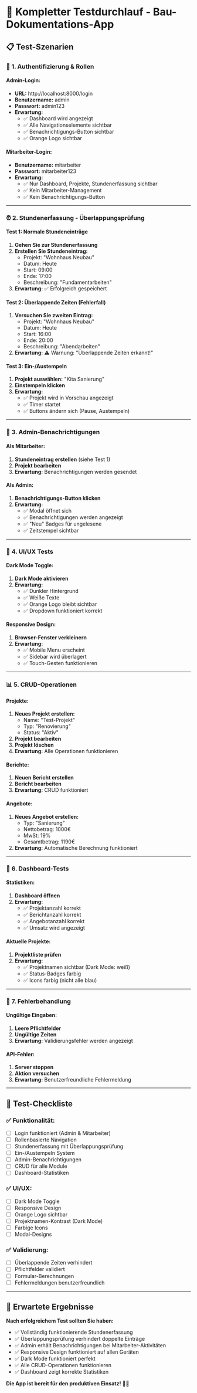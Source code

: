 # 🧪 Kompletter Testdurchlauf - Bau-Dokumentations-App

## 📋 Test-Szenarien

### 🔐 **1. Authentifizierung & Rollen**

#### **Admin-Login:**
- **URL:** http://localhost:8000/login
- **Benutzername:** admin
- **Passwort:** admin123
- **Erwartung:** 
  - ✅ Dashboard wird angezeigt
  - ✅ Alle Navigationselemente sichtbar
  - ✅ Benachrichtigungs-Button sichtbar
  - ✅ Orange Logo sichtbar

#### **Mitarbeiter-Login:**
- **Benutzername:** mitarbeiter
- **Passwort:** mitarbeiter123
- **Erwartung:**
  - ✅ Nur Dashboard, Projekte, Stundenerfassung sichtbar
  - ✅ Kein Mitarbeiter-Management
  - ✅ Kein Benachrichtigungs-Button

---

### ⏰ **2. Stundenerfassung - Überlappungsprüfung**

#### **Test 1: Normale Stundeneinträge**
1. **Gehen Sie zur Stundenerfassung**
2. **Erstellen Sie Stundeneintrag:**
   - Projekt: "Wohnhaus Neubau"
   - Datum: Heute
   - Start: 09:00
   - Ende: 17:00
   - Beschreibung: "Fundamentarbeiten"
3. **Erwartung:** ✅ Erfolgreich gespeichert

#### **Test 2: Überlappende Zeiten (Fehlerfall)**
1. **Versuchen Sie zweiten Eintrag:**
   - Projekt: "Wohnhaus Neubau"
   - Datum: Heute
   - Start: 16:00
   - Ende: 20:00
   - Beschreibung: "Abendarbeiten"
2. **Erwartung:** ⚠️ Warnung: "Überlappende Zeiten erkannt!"

#### **Test 3: Ein-/Austempeln**
1. **Projekt auswählen:** "Kita Sanierung"
2. **Einstempeln klicken**
3. **Erwartung:**
   - ✅ Projekt wird in Vorschau angezeigt
   - ✅ Timer startet
   - ✅ Buttons ändern sich (Pause, Austempeln)

---

### 🔔 **3. Admin-Benachrichtigungen**

#### **Als Mitarbeiter:**
1. **Stundeneintrag erstellen** (siehe Test 1)
2. **Projekt bearbeiten**
3. **Erwartung:** Benachrichtigungen werden gesendet

#### **Als Admin:**
1. **Benachrichtigungs-Button klicken**
2. **Erwartung:**
   - ✅ Modal öffnet sich
   - ✅ Benachrichtigungen werden angezeigt
   - ✅ "Neu" Badges für ungelesene
   - ✅ Zeitstempel sichtbar

---

### 🎨 **4. UI/UX Tests**

#### **Dark Mode Toggle:**
1. **Dark Mode aktivieren**
2. **Erwartung:**
   - ✅ Dunkler Hintergrund
   - ✅ Weiße Texte
   - ✅ Orange Logo bleibt sichtbar
   - ✅ Dropdown funktioniert korrekt

#### **Responsive Design:**
1. **Browser-Fenster verkleinern**
2. **Erwartung:**
   - ✅ Mobile Menu erscheint
   - ✅ Sidebar wird überlagert
   - ✅ Touch-Gesten funktionieren

---

### 📊 **5. CRUD-Operationen**

#### **Projekte:**
1. **Neues Projekt erstellen:**
   - Name: "Test-Projekt"
   - Typ: "Renovierung"
   - Status: "Aktiv"
2. **Projekt bearbeiten**
3. **Projekt löschen**
4. **Erwartung:** Alle Operationen funktionieren

#### **Berichte:**
1. **Neuen Bericht erstellen**
2. **Bericht bearbeiten**
3. **Erwartung:** CRUD funktioniert

#### **Angebote:**
1. **Neues Angebot erstellen:**
   - Typ: "Sanierung"
   - Nettobetrag: 1000€
   - MwSt: 19%
   - Gesamtbetrag: 1190€
2. **Erwartung:** Automatische Berechnung funktioniert

---

### 🎯 **6. Dashboard-Tests**

#### **Statistiken:**
1. **Dashboard öffnen**
2. **Erwartung:**
   - ✅ Projektanzahl korrekt
   - ✅ Berichtanzahl korrekt
   - ✅ Angebotanzahl korrekt
   - ✅ Umsatz wird angezeigt

#### **Aktuelle Projekte:**
1. **Projektliste prüfen**
2. **Erwartung:**
   - ✅ Projektnamen sichtbar (Dark Mode: weiß)
   - ✅ Status-Badges farbig
   - ✅ Icons farbig (nicht alle blau)

---

### 🔧 **7. Fehlerbehandlung**

#### **Ungültige Eingaben:**
1. **Leere Pflichtfelder**
2. **Ungültige Zeiten**
3. **Erwartung:** Validierungsfehler werden angezeigt

#### **API-Fehler:**
1. **Server stoppen**
2. **Aktion versuchen**
3. **Erwartung:** Benutzerfreundliche Fehlermeldung

---

## 📝 **Test-Checkliste**

### ✅ **Funktionalität:**
- [ ] Login funktioniert (Admin & Mitarbeiter)
- [ ] Rollenbasierte Navigation
- [ ] Stundenerfassung mit Überlappungsprüfung
- [ ] Ein-/Austempeln System
- [ ] Admin-Benachrichtigungen
- [ ] CRUD für alle Module
- [ ] Dashboard-Statistiken

### ✅ **UI/UX:**
- [ ] Dark Mode Toggle
- [ ] Responsive Design
- [ ] Orange Logo sichtbar
- [ ] Projektnamen-Kontrast (Dark Mode)
- [ ] Farbige Icons
- [ ] Modal-Designs

### ✅ **Validierung:**
- [ ] Überlappende Zeiten verhindert
- [ ] Pflichtfelder validiert
- [ ] Formular-Berechnungen
- [ ] Fehlermeldungen benutzerfreundlich

---

## 🎯 **Erwartete Ergebnisse**

**Nach erfolgreichem Test sollten Sie haben:**
- ✅ Vollständig funktionierende Stundenerfassung
- ✅ Überlappungsprüfung verhindert doppelte Einträge
- ✅ Admin erhält Benachrichtigungen bei Mitarbeiter-Aktivitäten
- ✅ Responsive Design funktioniert auf allen Geräten
- ✅ Dark Mode funktioniert perfekt
- ✅ Alle CRUD-Operationen funktionieren
- ✅ Dashboard zeigt korrekte Statistiken

**Die App ist bereit für den produktiven Einsatz!** 🚀✨


